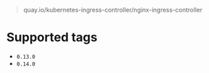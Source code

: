 > quay.io/kubernetes-ingress-controller/nginx-ingress-controller

# Supported tags
- `0.13.0`
- `0.14.0`